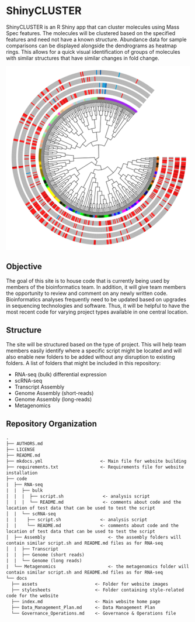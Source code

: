 # ShinyCLUSTER
ShinyCLUSTER is an R Shiny app that can cluster molecules using Mass Spec features. The molecules will be clustered based on the specified features and need not have a known structure. Abundance data for sample comparisons can be displayed alongside the dendrograms as heatmap rings. This allows for a quick visual identification of groups of molecules with similar structures that have similar changes in fold change.

![alt_text](https://github.com/allison-d/Cluster/blob/main/docs/assets/dendrogram.png)

## Objective
The goal of this site is to house code that is currently being used by members of the bioinformatics team. In addition, it will give team members the opportunity to review and comment on any newly written code.  Bioinformatics analyses frequently need to be updated based on upgrades in sequencing technologies and software. Thus, it will be helpful to have the most recent code for varying project types available in one central location. 

## Structure

The site will be structured based on the type of project. This will help team members easily identify where a specific script might be located and will also enable new folders to be added without any disruption to existing folders. A list of folders that might be included in this repository: 

- RNA-seq (bulk) differential expression
- scRNA-seq
- Transcript Assembly
- Genome Assembly (short-reads)
- Genome Assembly (long-reads)
- Metagenomics
  
## Repository Organization

```
.
├── AUTHORS.md
├── LICENSE
├── README.md
├── mkdocs.yml                      <- Main file for website building
├── requirements.txt                <- Requirements file for website installation
├── code
|  ├── RNA-seq
|  |  ├── bulk    
│  |  |  ├── script.sh               <- analysis script
│  |  |  └── README.md               <- comments about code and the location of test data that can be used to test the script
│  |  └── scRNA-seq
|  |    ├── script.sh               <- analysis script
│  |    └── README.md               <- comments about code and the location of test data that can be used to test the script           
│  ├── Assembly                        <- the assembly folders will contain similar script.sh and README.md files as for RNA-seq               
│  |  ├── Transcript
|  |  ├── Genome (short reads)
|  |  └── Genome (long reads)
|  └── Metagenomics                    <- the metagenomics folder will contain similar script.sh and README.md files as for RNA-seq
└── docs                           
  ├── assets                      <- Folder for website images
  ├── stylesheets                 <- Folder containing style-related code for the website
  ├── index.md                    <- Main website home page
  ├── Data_Management_Plan.md     <- Data Management Plan
  └── Governance_Operations.md    <- Governance & Operations file
```
